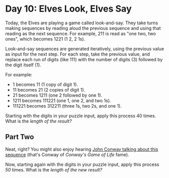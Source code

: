 # Day 10: Elves Look, Elves Say

Today, the Elves are playing a game called look-and-say. They take turns making sequences by reading aloud the previous sequence and using that reading as the next sequence. For example, 211 is read as "one two, two ones", which becomes 1221 (1 2, 2 1s).

Look-and-say sequences are generated iteratively, using the previous value as input for the next step. For each step, take the previous value, and replace each run of digits (like 111) with the number of digits (3) followed by the digit itself (1).

For example:
* 1 becomes 11 (1 copy of digit 1).
* 11 becomes 21 (2 copies of digit 1).
* 21 becomes 1211 (one 2 followed by one 1).
* 1211 becomes 111221 (one 1, one 2, and two 1s).
* 111221 becomes 312211 (three 1s, two 2s, and one 1).

Starting with the digits in your puzzle input, apply this process 40 times. What is the *length of the result?*

## Part Two

Neat, right? You might also enjoy hearing [John Conway talking about this sequence](https://www.youtube.com/watch?v=ea7lJkEhytA) (that's Conway of *Conway's Game of Life* fame).

Now, starting again with the digits in your puzzle input, apply this process *50* times. What is the *length of the new result?*
